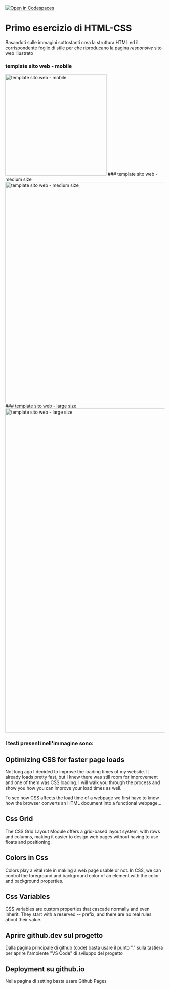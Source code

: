 [![Open in Codespaces](https://classroom.github.com/assets/launch-codespace-2972f46106e565e64193e422d61a12cf1da4916b45550586e14ef0a7c637dd04.svg)](https://classroom.github.com/open-in-codespaces?assignment_repo_id=17213262)
# Primo esercizio di HTML-CSS

Basandoti sulle immagini sottostanti crea la struttura HTML ed il corrispondente foglio di stile per che riproducano la pagina *responsive* sito web illustrato
### template sito web - mobile
<img src="./docs/HomePage-sm.jpg" width="320" alt="template sito web - mobile">
### template sito web - medium size
<img src="./docs/HomePage-md.jpg" width="700x" alt="template sito web - medium size">
### template sito web - large size
<img src="./docs/HomePage-lg.jpg" width="1024x" alt="template sito web - large size">

### I testi presenti nell'immagine sono:
## Optimizing CSS for faster page loads
Not long ago I decided to improve the loading times of my website. It already loads pretty fast, but I knew there was still room for improvement and one of them was CSS loading. I will walk you through the process and show you how you can improve your load times as well.

To see how CSS affects the load time of a webpage we first have to know how the browser converts an HTML document into a functional webpage...

## Css Grid
The CSS Grid Layout Module offers a grid-based layout system, with rows and columns, making it easier to design web pages without having to use floats and positioning.

## Colors in Css
Colors play a vital role in making a web page usable or not. In CSS, we can control the foreground and background color of an element with the color and background properties.

## Css Variables
CSS variables are custom properties that cascade normally and even inherit. They start with a reserved -- prefix, and there are no real rules about their value.

## Aprire github.dev sul progetto
Dalla pagina principale di github (code) basta usare il punto "." sulla tastiera per aprire l'ambiente "VS Code" di sviluppo del progetto

## Deployment su github.io
Nella pagina di setting basta usare Github Pages
